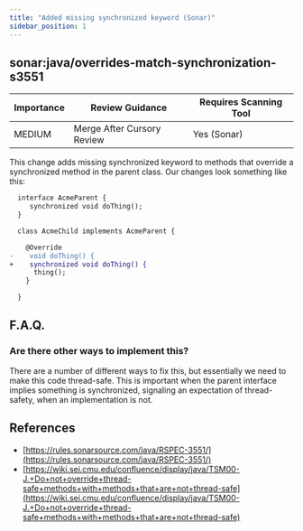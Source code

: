 ```yaml
---
title: "Added missing synchronized keyword (Sonar)"
sidebar_position: 1
---
```


## sonar:java/overrides-match-synchronization-s3551

| Importance | Review Guidance            | Requires Scanning Tool |
| ---------- | -------------------------- | ---------------------- |
| MEDIUM     | Merge After Cursory Review | Yes (Sonar)            |

This change adds missing synchronized keyword to methods that override a synchronized method in the parent class.
Our changes look something like this:

```diff
  interface AcmeParent {
     synchronized void doThing();
  }

  class AcmeChild implements AcmeParent {

    @Override
-    void doThing() {
+    synchronized void doThing() {
      thing();
    }

  }
```

## F.A.Q.

### Are there other ways to implement this?

There are a number of different ways to fix this, but essentially we need to make this code thread-safe. This is important when the parent interface implies something is synchronized, signaling an expectation of thread-safety, when an implementation is not.

## References

- [https://rules.sonarsource.com/java/RSPEC-3551/](https://rules.sonarsource.com/java/RSPEC-3551/)
- [https://wiki.sei.cmu.edu/confluence/display/java/TSM00-J.+Do+not+override+thread-safe+methods+with+methods+that+are+not+thread-safe](https://wiki.sei.cmu.edu/confluence/display/java/TSM00-J.+Do+not+override+thread-safe+methods+with+methods+that+are+not+thread-safe)
